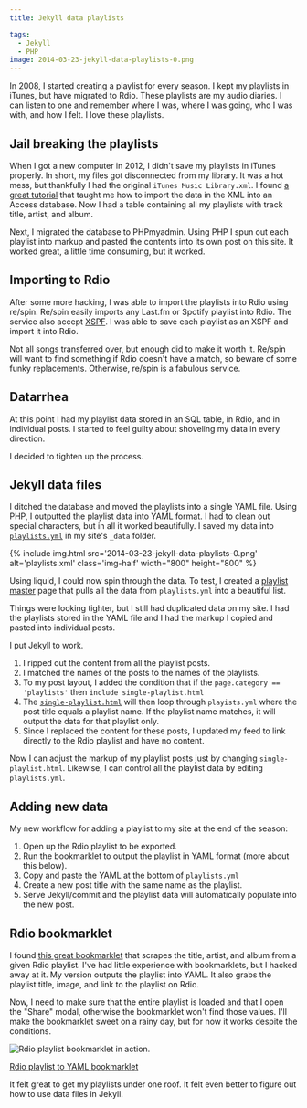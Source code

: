 ```yaml
---
title: Jekyll data playlists

tags:
  - Jekyll
  - PHP
image: 2014-03-23-jekyll-data-playlists-0.png
---
```


In 2008, I started creating a playlist for every season. I kept my playlists in iTunes, but have migrated to Rdio. These playlists are my audio diaries. I can listen to one and remember where I was, where I was going, who I was with, and how I felt. I love these playlists.

## Jail breaking the playlists

When I got a new computer in 2012, I didn't save my playlists in iTunes properly. In short, my files got disconnected from my library. It was a hot mess, but thankfully I had the original `iTunes Music Library.xml`. I found <a href="https://youtu.be/MIOUirsX0LM" data-proofer-ignore>a great tutorial</a> that taught me how to import the data in the XML into an Access database. Now I had a table containing all my playlists with track title, artist, and album.

Next, I migrated the database to PHPmyadmin. Using PHP I spun out each playlist into markup and pasted the contents into its own post on this site. It worked great, a little time consuming, but it worked.

## Importing to Rdio

After some more hacking, I was able to import the playlists into Rdio using re/spin. Re/spin easily imports any Last.fm or Spotify playlist into Rdio. The service also accept [XSPF](http://www.xspf.org/). I was able to save each playlist as an XSPF and import it into Rdio.

Not all songs transferred over, but enough did to make it worth it. Re/spin will want to find something if Rdio doesn't have a match, so beware of some funky replacements. Otherwise, re/spin is a fabulous service.

## Datarrhea

At this point I had my playlist data stored in an SQL table, in Rdio, and in individual posts. I started to feel guilty about shoveling my data in every direction.

I decided to tighten up the process.

## Jekyll data files

I ditched the database and moved the playlists into a single YAML file. Using PHP, I outputted the playlist data into YAML format. I had to clean out special characters, but in all it worked beautifully. I saved my data into [`playlists.yml`](https://github.com/katydecorah/katydecorah.github.com/blob/master/_data/playlists.yml) in my site's `_data` folder.

{% include img.html src='2014-03-23-jekyll-data-playlists-0.png' alt='playlists.xml' class='img-half' width="800" height="800" %}

Using liquid, I could now spin through the data. To test, I created a [playlist master]({{site.url}}/playlists) page that pulls all the data from `playlists.yml` into a beautiful list.

Things were looking tighter, but I still had duplicated data on my site. I had the playlists stored in the YAML file and I had the markup I copied and pasted into individual posts.

I put Jekyll to work.

1. I ripped out the content from all the playlist posts.
2. I matched the names of the posts to the names of the playlists.
3. To my post layout, I added the condition that if the `page.category == 'playlists'` then `include single-playlist.html`
4. The [`single-playlist.html`](https://github.com/katydecorah/katydecorah.github.com/blob/master/_includes/single-playlist.html) will then loop through `playists.yml` where the post title equals a playlist name. If the playlist name matches, it will output the data for that playlist only.
5. Since I replaced the content for these posts, I updated my feed to link directly to the Rdio playlist and have no content.

Now I can adjust the markup of my playlist posts just by changing `single-playlist.html`. Likewise, I can control all the playlist data by editing `playlists.yml`.

## Adding new data

My new workflow for adding a playlist to my site at the end of the season:

1. Open up the Rdio playlist to be exported.
2. Run the bookmarklet to output the playlist in YAML format (more about this below).
3. Copy and paste the YAML at the bottom of `playlists.yml`
4. Create a new post title with the same name as the playlist.
5. Serve Jekyll/commit and the playlist data will automatically populate into the new post.

## Rdio bookmarklet

I found [this great bookmarklet](https://gist.github.com/nloko/3001053) that scrapes the title, artist, and album from a given Rdio playlist. I've had little experience with bookmarklets, but I hacked away at it. My version outputs the playlist into YAML. It also grabs the playlist title, image, and link to the playlist on Rdio.

Now, I need to make sure that the entire playlist is loaded and that I open the "Share" modal, otherwise the bookmarklet won't find those values. I'll make the bookmarklet sweet on a rainy day, but for now it works despite the conditions.

![Rdio playlist bookmarklet in action.](http://i.imgur.com/4YDPRZl.gif)

[Rdio playlist to YAML bookmarklet](https://gist.github.com/katydecorah/9574336)

It felt great to get my playlists under one roof. It felt even better to figure out how to use data files in Jekyll.

